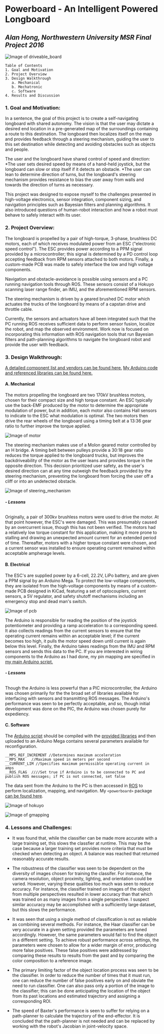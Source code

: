 # Powerboard - An Intelligent Powered Longboard
## *Alan Hong, Northwestern University MSR Final Project 2016*

![Image of driveable_board](https://octodex.github.com/images/yaktocat.png)

~~~
Table of Contents
1. Goal and Motivation
2. Project Overview
3. Design Walkthrough
   a. Mechanical
   b. Mechatronic
   c. Software
4. Results and Discussion

~~~


### **1. Goal and Motivation:**  

In a sentence, the goal of this project is to create a self-navigating longboard with shared autonomy. The vision is that the user may dictate a desired end location in a pre-generated map of the surroundings containing a route to this destination. The longboard then localizes itself on the map and provides feedback through a steering mechanism, guiding the user to this set destination while detecting and avoiding obstacles such as objects and people. 

The user and the longboard have shared control of speed and direction: 
*The user sets desired speed by means of a hand-held joystick, but the longboard can slow or stop itself if it detects an obstacle.
*The user can lean to determine direction of turns, but the longboard's steering mechanism provides resistance to bias the user away from walls and towards the direction of turns as necessary.

This project was designed to expose myself to the challenges presented in high-voltage electronics, sensor integration, component sizing, and navigation principles such as Bayesian filters and planning algorithms. It also introduced questions of human-robot interaction and how a robot must behave to safely interact with its user.


### **2. Project Overview:**  

The longboard is propelled by a pair of high-torque, 3-phase, brushless DC motors, each of which receives modulated power from an ESC ("electronic speed control"). The ESC provides power according to a PPM signal provided by a microcontroller; this signal is determined by a PD control loop accepting feedback from RPM sensors attached to both motors. Finally, a custom-made PCB was made to safely interface the low and high voltage components.

Navigation and obstacle-avoidance is possible using sensors and a PC running navigation tools through ROS. These sensors consist of a Hokuyo scanning laser range finder, an IMU, and the aforementioned RPM sensors.

The steering mechanism is driven by a geared brushed DC motor which actuates the trucks of the longboard by means of a capstan drive and throttle cable.

Currently, the sensors and actuators have all been integrated such that the PC running ROS receives sufficient data to perform sensor fusion, localize the robot, and map the observed environment. Work now is focused on incorporating this information with ROS navigation tools that run Bayesian filters and path-planning algorithms to navigate the longboard robot and provide the user with feedback.


### **3. Design Walkthrough:**

[A detailed component list and vendors can be found here.](http://google.com)
[My Arduino code and referenced libraries can be found here.](https://github.com/hongalan/powerboard-arduino)
#### **A. Mechanical**

The motors propelling the longboard are two 170kV brushless motors, chosen for their compact size and high torque constant. An ESC typically use the back-EMF produced by the motor to determine the appropriate modulation of power, but in addition, each motor also contains Hall sensors to indicate to the ESC what modulation is optimal.
The two motors then drive the rear wheels of the longboard using a timing belt at a 13:36 gear ratio to further improve the torque applied.

![Image of motor](https://octodex.github.com/images/yaktocat.png)

The steering mechanism makes use of a Molon geared motor controlled by an H bridge. A timing belt between pulleys provide a 30:18 gear ratio reduces the torque applied to the longboard trucks, but improves the backdriveability of the motor as the user leans and provides torque in the opposite direction. This decision prioritized user safety, as the user's desired direction can at any time outweigh the feedback provided by the steering mechanism, preventing the longboard from forcing the user off a cliff or into an undetected obstacle.

![Image of steering_mechanism](https://octodex.github.com/images/yaktocat.png)

###### **- Lessons**
Originally, a pair of 300kv brushless motors were used to drive the motor. At that point however, the ESC's were damaged. This was presumably caused by an overcurrent issue, though this has not been verified. The motors had a relatively low torque constant for this application, making it more prone to stalling and drawing an unexpected amount current for an extended period of time. Thereafter, motors with a higher torque constant were chosen, and a current sensor was installed to ensure operating current remained within acceptable ampherage levels.


#### **B. Electrical**

The ESC's are supplied power by a 6-cell, 22.2V, LiPo battery, and are given a PPM signal by an Arduino Mega. To protect the low-voltage components, they are isolated from the high-voltage components by means of a custom-made PCB designed in KiCad, featuring a set of optocouplers, current sensors, a 5V regulator, and safety shutoff mechanisms including an emergency stop and dead man's switch.

![Image of pcb](https://octodex.github.com/images/yaktocat.png)

The Arduino is responsible for reading the position of the joystick potentiometer and providing a ramp acceleration to a corresponding speed. It also collects readings from the current sensors to ensure that the operating current remains within an acceptable level; if the current becomes too high, it pulls the motor speed down until current is again below this level. Finally, the Arduino takes readings from the IMU and RPM sensors and sends this data to the PC.
If you are interested in wiring components to the Arduino as I had done, my pin mapping are specified in [my main Arduino script.](https://github.com/hongalan/powerboard-arduino/blob/master/src/pcb_main.cpp)

###### **- Lessons**
Though the Arduino is less powerful than a PIC microcontroller, the Arduino was chosen primarily for the the broad set of libraries available for interfacing with sensors and transmitting ROS messages. The Arduino's performance was seen to be perfectly acceptable, and so, though initial development was done on the PIC, the Arduino was chosen purely for expediency.



#### **C. Software**

The [Arduino script](https://github.com/hongalan/powerboard-arduino/blob/master/src/pcb_main.cpp) should be compiled with the [provided libraries](https://github.com/hongalan/powerboard-arduino/tree/master/lib) and then uploaded to an Arduino Mega contains several parameters available for reconfiguration.

    __MPS_REF_INCREMENT //Determines maximum acceleration
    __MPS_MAX   //Maximum speed in meters per second
    __CURRENT_LIM //Specifies maximum permissible operating current in amps
    __ROS_FLAG  ////Set true if Arduino is to be connected to PC and publish ROS messages; if PC is not connected, set false


The data sent from the Arduino to the PC is then accessed in [ROS](http://wiki.ros.org) to perform localization, mapping, and navigation. My `<powerboard>` package [can be found here](https://github.com/hongalan/powerboard).


![Image of hokuyo](https://octodex.github.com/images/yaktocat.png)


![Image of gmapping](https://octodex.github.com/images/yaktocat.png)


### **4. Lessons and Challenges:**  

* It was found that, while the classifier can be made more accurate with a large training set, this slows the classfier at runtime. This may be the case because a larger training set provides more criteria that must be checked when detecting an object. A balance was reached that returned reasonably accurate results.

* The robustness of the classifier was seen to be dependent on the diversity of images chosen for training the classifer. For instance, the camera resolution, object proximity, lighting, and orientation could be varied. However, varying these qualities too much was seen to reduce accuracy. For instance, the classifier trained on images of the object from multiple perspectives resulted in lower accuracy than that which was trained on as many images from a single perspective. I suspect similar accuracy may be accomplished with a sufficiently large dataset, but this slows the performance.

* It was seen that using a single method of classification is not as reliable as combining several methods. For instance, the Haar classifier can be very accurate in a given setting provided the parameters are tuned accordingly. However, the same parameters would fail to find the object in a different setting. To achieve robust performance across settings, the parameters were chosen to allow for a wider margin of error, producing more false positives. These false positives were addressed by comparing these results to results from the past and by comparing the color composition to a reference image.

* The primary limiting factor of the object location process was seen to be the classifier. In order to reduce the number of times that it must run, one can reduce the number of false positives early on and obviate the need to run classifier. One can also pass only a portion of the image to the classifier; this can be done anticipating the location of the object from its past locations and estimated trajectory and assigning a corresponding ROI.

* The speed of Baxter's performance is seen to suffer for relying on a path-planner to calculate the trajectory of the end-effector. It is concluded that the path-planner is not needed and can be replaced by working with the robot's Jacobian in joint-velocity space.

